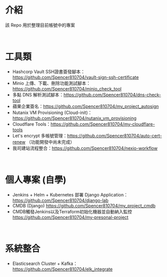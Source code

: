 # 介紹
該 Repo 用於整理目前帳號中的專案

<br>

# 工具類

- Hashcorp Vault SSH證書簽發腳本：https://github.com/Spencer810704/vault-sign-ssh-certificate
- Minio 上傳、下載、刪除功能測試腳本：https://github.com/Spencer810704/minio_check_tool
- 多點 DNS 解析測試腳本：https://github.com/Spencer810704/dns-check-tool
- 蘋果企業簽名：https://github.com/Spencer810704/my_project_autosign
- Nutanix VM Provisioning (Cloud-init)：https://github.com/Spencer810704/nutanix_vm_provisioning
- Cloudflare Tools：https://github.com/Spencer810704/my-cloudflare-tools
- Let's encrypt 多帳號管理：https://github.com/Spencer810704/auto-cert-renew （功能開發中尚未完成）
- 我司建站流程整合：https://github.com/Spencer810704/nexio-workflow
<br>

  
# 個人專案 (自學)
- Jenkins + Helm + Kubernetes 部署 Django Application： https://github.com/Spencer810704/django-lab
- CMDB (Django) https://github.com/Spencer810704/my_project_cmdb
- CMDB觸發Jenkins以及Terraform初始化機器並自動納入監控 https://github.com/Spencer810704/my-presonal-project
<br>

# 系統整合
- Elasticsearch Cluster + Kafka： https://github.com/Spencer810704/elk_integrate

<br>
